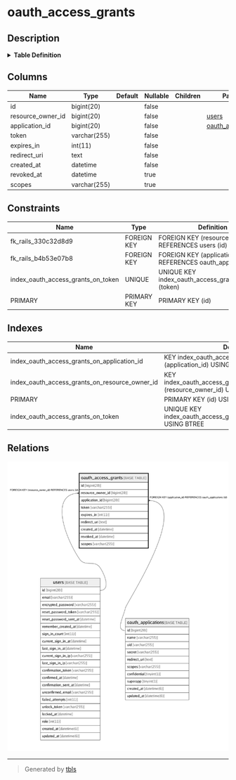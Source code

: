 # oauth_access_grants

## Description

<details>
<summary><strong>Table Definition</strong></summary>

```sql
CREATE TABLE `oauth_access_grants` (
  `id` bigint(20) NOT NULL AUTO_INCREMENT,
  `resource_owner_id` bigint(20) NOT NULL,
  `application_id` bigint(20) NOT NULL,
  `token` varchar(255) NOT NULL,
  `expires_in` int(11) NOT NULL,
  `redirect_uri` text NOT NULL,
  `created_at` datetime NOT NULL,
  `revoked_at` datetime DEFAULT NULL,
  `scopes` varchar(255) DEFAULT NULL,
  PRIMARY KEY (`id`),
  UNIQUE KEY `index_oauth_access_grants_on_token` (`token`),
  KEY `index_oauth_access_grants_on_application_id` (`application_id`),
  KEY `index_oauth_access_grants_on_resource_owner_id` (`resource_owner_id`),
  CONSTRAINT `fk_rails_330c32d8d9` FOREIGN KEY (`resource_owner_id`) REFERENCES `users` (`id`),
  CONSTRAINT `fk_rails_b4b53e07b8` FOREIGN KEY (`application_id`) REFERENCES `oauth_applications` (`id`)
) ENGINE=InnoDB DEFAULT CHARSET=utf8mb4 COLLATE=utf8mb4_0900_ai_ci
```

</details>

## Columns

| Name | Type | Default | Nullable | Children | Parents | Comment |
| ---- | ---- | ------- | -------- | -------- | ------- | ------- |
| id | bigint(20) |  | false |  |  |  |
| resource_owner_id | bigint(20) |  | false |  | [users](users.md) |  |
| application_id | bigint(20) |  | false |  | [oauth_applications](oauth_applications.md) |  |
| token | varchar(255) |  | false |  |  |  |
| expires_in | int(11) |  | false |  |  |  |
| redirect_uri | text |  | false |  |  |  |
| created_at | datetime |  | false |  |  |  |
| revoked_at | datetime |  | true |  |  |  |
| scopes | varchar(255) |  | true |  |  |  |

## Constraints

| Name | Type | Definition |
| ---- | ---- | ---------- |
| fk_rails_330c32d8d9 | FOREIGN KEY | FOREIGN KEY (resource_owner_id) REFERENCES users (id) |
| fk_rails_b4b53e07b8 | FOREIGN KEY | FOREIGN KEY (application_id) REFERENCES oauth_applications (id) |
| index_oauth_access_grants_on_token | UNIQUE | UNIQUE KEY index_oauth_access_grants_on_token (token) |
| PRIMARY | PRIMARY KEY | PRIMARY KEY (id) |

## Indexes

| Name | Definition |
| ---- | ---------- |
| index_oauth_access_grants_on_application_id | KEY index_oauth_access_grants_on_application_id (application_id) USING BTREE |
| index_oauth_access_grants_on_resource_owner_id | KEY index_oauth_access_grants_on_resource_owner_id (resource_owner_id) USING BTREE |
| PRIMARY | PRIMARY KEY (id) USING BTREE |
| index_oauth_access_grants_on_token | UNIQUE KEY index_oauth_access_grants_on_token (token) USING BTREE |

## Relations

![er](oauth_access_grants.png)

---

> Generated by [tbls](https://github.com/k1LoW/tbls)
